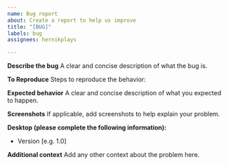 ```yaml
---
name: Bug report
about: Create a report to help us improve
title: "[BUG]"
labels: bug
assignees: hernikplays

---
```


**Describe the bug**
A clear and concise description of what the bug is.

**To Reproduce**
Steps to reproduce the behavior:


**Expected behavior**
A clear and concise description of what you expected to happen.

**Screenshots**
If applicable, add screenshots to help explain your problem.

**Desktop (please complete the following information):**
 - Version [e.g. 1.0]


**Additional context**
Add any other context about the problem here.
